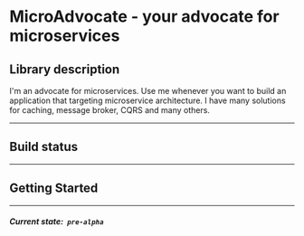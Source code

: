# MicroAdvocate - your advocate for microservices

## Library description
I'm an advocate for microservices. Use me whenever you want to build an application that targeting microservice architecture. I have many solutions for caching, message broker, CQRS and many others.

<hr/>

## Build status
<TODO>
<hr/>

## Getting Started
<TODO>
<hr/>

##### Current state:&nbsp;&nbsp;`pre-alpha`